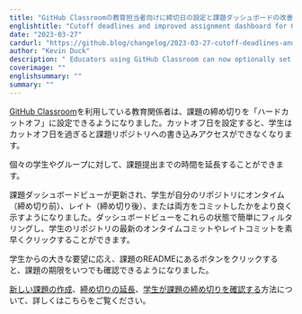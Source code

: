 ```yaml
---
title: "GitHub Classroomの教育担当者向けに締切日の設定と課題ダッシュボードの改善、生徒向けに締切日の視認性の向上"
englishtitle: "Cutoff deadlines and improved assignment dashboard for GitHub Classroom Educators, better deadline visibility for Students"
date: "2023-03-27"
cardurl: "https://github.blog/changelog/2023-03-27-cutoff-deadlines-and-improved-assignment-dashboard-for-github-classroom-educators-better-deadline-visibility-for-students"
author: "Kevin Duck"
description: " Educators using GitHub Classroom can now optionally set a assignment deadline to be a "hard cutoff." If you use a cutoff date, students will lose write access to their assignment repositories after the cutoff date has passed.  You can grant individual students and groups extensions to allow them more time to submit an assignment.  The assignment dashboard view is now updated to better indicate whether a student has committed to their repository on-time (before the deadline), late (after the deadline), or both. You can easily filter the dashboard view on these states, and quickly click through to the latest on-time and late commits of a student's repository.  Addressing a big ask from students, they can now click a button in their assignment README to view the deadline of the assignment at any time.  Read more about creating a new assignment , extending a deadline , and students' ability to view their assignment's deadline .  "
coverimage: ""
englishsummary: ""
summary: ""
---
```


<p><a href="classroom.github.com">GitHub Classroom</a>を利用している教育関係者は、課題の締め切りを「ハードカットオフ」に設定できるようになりました。カットオフ日を設定すると、学生はカットオフ日を過ぎると課題リポジトリへの書き込みアクセスができなくなります。</p>
<p>個々の学生やグループに対して、課題提出までの時間を延長することができます。</p>
<p>課題ダッシュボードビューが更新され、学生が自分のリポジトリにオンタイム（締め切り前）、レイト（締め切り後）、または両方をコミットしたかをより良く示すようになりました。ダッシュボードビューをこれらの状態で簡単にフィルタリングし、学生のリポジトリの最新のオンタイムコミットやレイトコミットを素早くクリックすることができます。</p>
<p>学生からの大きな要望に応え、課題のREADMEにあるボタンをクリックすると、課題の期限をいつでも確認できるようになりました。</p>
<p><a href="https://docs.github.com/education/manage-coursework-with-github-classroom/teach-with-github-classroom/create-an-individual-assignment">新しい課題の作成</a>、<a href="https://docs.github.com/education/manage-coursework-with-github-classroom/teach-with-github-classroom/extending-an-assignments-deadline-for-an-individual-or-group">締め切りの延長</a>、<a href="https://docs.github.com/education/manage-coursework-with-github-classroom/learn-with-github-classroom/viewing-your-assignments-deadline">学生が課題の締め切りを確認する</a>方法について、詳しくはこちらをご覧ください。</p>


